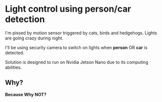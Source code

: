 # Light control using person/car detection

I'm pissed by motion sensor triggered by cats, birds and hedgehogs. Lights are going crazy during night.

I'll be using security camera to switch on lights when **person** OR **car** is detected.

Solution is designed to run on Nvidia Jetson Nano due to its computing abilities.


## Why?
**Because Why NOT?**

